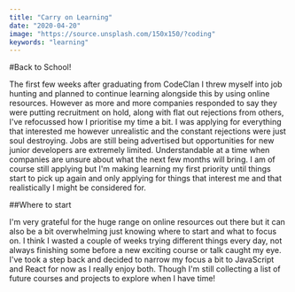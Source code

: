 ```yaml
---
title: "Carry on Learning"
date: "2020-04-20"
image: "https://source.unsplash.com/150x150/?coding"
keywords: "learning"
---
```


#Back to School!

The first few weeks after graduating from CodeClan I threw myself into job hunting and planned to continue learning alongside this by using online resources. However as more and more companies responded to say they were putting recruitment on hold, along with flat out rejections from others, I've refocussed how I prioritise my time a bit. I was applying for everything that interested me however unrealistic and the constant rejections were just soul destroying. Jobs are still being advertised but opportunities for new junior developers are extremely limited. Understandable at a time when companies are unsure about what the next few months will bring. I am of course still applying but I'm making learning my first priority until things start to pick up again and only applying for things that interest me and that realistically I might be considered for.

##Where to start

I'm very grateful for the huge range on online resources out there but it can also be a bit overwhelming just knowing where to start and what to focus on. I think I wasted a couple of weeks trying different things every day, not always finishing some before a new exciting course or talk caught my eye. I've took a step back and decided to narrow my focus a bit to JavaScript and React for now as I really enjoy both. Though I'm still collecting a list of future courses and projects to explore when I have time!

